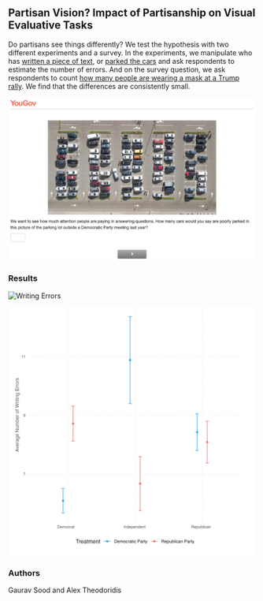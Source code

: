## Partisan Vision? Impact of Partisanship on Visual Evaluative Tasks

Do partisans see things differently? We test the hypothesis with two different experiments and a survey. In the experiments, we manipulate who has [written a piece of text](figs/Mistakes_Dem.png), or [parked the cars](figs/Parking_Lot_Dems.png) and ask respondents to estimate the number of errors. And on the survey question, we ask respondents to count [how many people are wearing a mask at a Trump rally](data/trump_rally.mp4). We find that the differences are consistently small.

![Parking](figs/Parking_Lot_Dems.png)

### Results

![Writing Errors](figs/errors.png)

![Parking Errors](figs/parking.png)

### Authors

Gaurav Sood and Alex Theodoridis